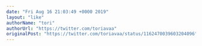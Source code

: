 ```yaml
---
date: "Fri Aug 16 21:03:49 +0000 2019"
layout: "like"
authorName: "tori"
authorUrl: "https://twitter.com/toriavaa"
originalPost: "https://twitter.com/toriavaa/status/1162470039603204096"
---
```

